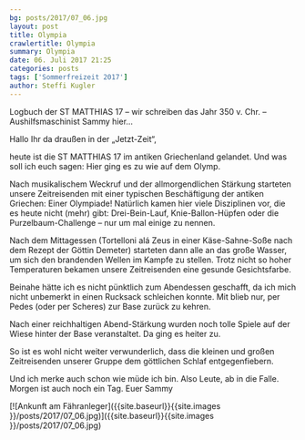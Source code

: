 ```yaml
---
bg: posts/2017/07_06.jpg
layout: post
title: Olympia
crawlertitle: Olympia
summary: Olympia
date: 06. Juli 2017 21:25
categories: posts
tags: ['Sommerfreizeit 2017']
author: Steffi Kugler
---
```


Logbuch der ST MATTHIAS 17 – wir schreiben das Jahr 350 v. Chr. – Aushilfsmaschinist  Sammy hier…

Hallo Ihr da draußen in der „Jetzt-Zeit“,

heute ist die ST MATTHIAS 17 im antiken Griechenland gelandet. Und was soll ich euch sagen: Hier ging es zu wie auf dem Olymp.

Nach musikalischem Weckruf und der allmorgendlichen Stärkung starteten unsere Zeitreisenden mit einer typischen Beschäftigung der antiken Griechen: Einer Olympiade! Natürlich kamen hier viele Disziplinen vor, die es heute nicht (mehr) gibt: Drei-Bein-Lauf, Knie-Ballon-Hüpfen oder die Purzelbaum-Challenge – nur um mal einige zu nennen.

Nach dem Mittagessen (Tortelloni alá Zeus in einer Käse-Sahne-Soße nach dem Rezept der Göttin Demeter) starteten dann alle an das große Wasser, um sich den brandenden Wellen im Kampfe zu stellen. Trotz nicht so hoher Temperaturen bekamen unsere Zeitreisenden eine gesunde Gesichtsfarbe.

Beinahe hätte ich es nicht pünktlich zum Abendessen geschafft, da ich mich nicht unbemerkt in einen Rucksack schleichen konnte. Mit blieb nur, per Pedes (oder per Scheres) zur Base zurück zu kehren.

Nach einer reichhaltigen Abend-Stärkung wurden noch tolle Spiele auf der Wiese hinter der Base veranstaltet. Da ging es heiter zu.

So ist es wohl nicht weiter verwunderlich, dass die kleinen und großen Zeitreisenden unserer Gruppe dem göttlichen Schlaf entgegenfiebern.

Und ich merke auch schon wie müde ich bin. Also Leute, ab in die Falle. Morgen ist auch noch ein Tag. Euer Sammy

[![Ankunft am Fähranleger]({{site.baseurl}}{{site.images }}/posts/2017/07_06.jpg)]({{site.baseurl}}{{site.images }}/posts/2017/07_06.jpg)